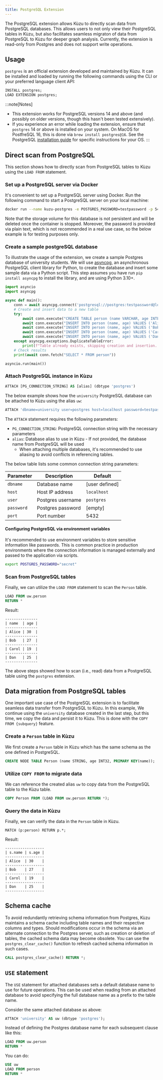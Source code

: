 ```yaml
---
title: PostgreSQL Extension
---
```


The PostgreSQL extension allows Kùzu to directly scan data from PostgreSQL databases.
This allows users to not only view their PostgreSQL tables in Kùzu, but also facilitates seamless
migraton of data from PostgreSQL to Kùzu for deeper graph analysis. Currently, the extension is read-only
from Postgres and does not support write operations.

## Usage

`postgres` is an official extension developed and maintained by Kùzu.
It can be installed and loaded by running the following commands using the CLI or your preferred language
client API:

```sql
INSTALL postgres;
LOAD EXTENSION postgres;
```

:::note[Notes]
- This extension works for PostgreSQL versions 14 and above (and possibly on older versions,
though this hasn't been tested extensively).
- If you experience an error while loading the extension, ensure that `postgres` 14 or above is installed
on your system. On MacOS for PostfreSQL 16, this is done via `brew install postgres@16`. See the PostgreSQL
[installation guide](https://www.postgresql.org/download/) for specific instructions for your OS.
:::

## Direct scan from PostgreSQL

This section shows how to directly scan from PostgreSQL tables to Kùzu using the `LOAD FROM` statement.

### Set up a PostgreSQL server via Docker

It's convenient to set up a PostgreSQL server using Docker. Run the following command to start a
PostgreSQL server on your local machine:

```sh
docker run --name kuzu-postgres -e POSTGRES_PASSWORD=testpassword -p 5432:5432 --rm postgres:latest
```

Note that the storage volume for this database is not persistent and will be deleted once the
container is stopped. Moreover, the password is provided via plain text, which is not recommended
in a real use case, so the below example is for testing purposes only.

### Create a sample postgreSQL database

To illustrate the usage of the extension, we create a sample Postgres database of university
students. We will use [asyncpg](https://magicstack.github.io/asyncpg/current/index.html),
an asynchronous PostgreSQL client library for Python, to create the database and insert some sample data
via a Python script.
This step assumes you have run `pip install asyncpg` to install the library, and are using Python 3.10+.

```py
import asyncio
import asyncpg

async def main():
    conn = await asyncpg.connect('postgresql://postgres:testpassword@localhost:5432/postgres')
    # Create and insert data to a new table
    try:
        await conn.execute("CREATE TABLE person (name VARCHAR, age INTEGER);")
        await conn.execute("INSERT INTO person (name, age) VALUES ('Alice', 30)")
        await conn.execute("INSERT INTO person (name, age) VALUES ('Bob', 27)")
        await conn.execute("INSERT INTO person (name, age) VALUES ('Carol', 19)")
        await conn.execute("INSERT INTO person (name, age) VALUES ('Dan', 25)")
    except asyncpg.exceptions.DuplicateTableError:
        print(f"Table already exists, skipping creation and insertion...")
    # Check results
    print(await conn.fetch("SELECT * FROM person"))

asyncio.run(main())
```

### Attach PostgreSQL instance in Kùzu

```sql
ATTACH [PG_CONNECTION_STRING] AS [alias] (dbtype 'postgres')
```

The below example shows how the `university` PostgreSQL database can be attached to Kùzu using
the alias `uw`:

```sql
ATTACH 'dbname=university user=postgres host=localhost password=testpassword port=5432' AS uw (dbtype 'postgres');
```

The `ATTACH` statement requires the following parameters:

- `PG_CONNECTION_STRING`: PostgreSQL connection string with the necessary parameters
- `alias`: Database alias to use in Kùzu - If not provided, the database name from PostgreSQL will be used
    - When attaching multiple databases, it's recommended to use aliasing to avoid conflicts in
referencing tables.

The below table lists some common connection string parameters:

| Parameter | Description | Default |
|-----------|-------------| ------- |
| `dbname`    | Database name | [user defined] |
| `host`      | Host IP address | `localhost` |
| `user`      | Postgres username | `postgres` |
| `password`  | Postgres password | [empty] |
| `port`      | Port number | 5432 |

#### Configuring PostgreSQL via environment variables

It's recommended to use environment variables to store sensitive information like passwords. This is
common practice in production environments where the connection information is managed externally and
passed to the application via scripts.

```sh
export POSTGRES_PASSWORD="secret"
```

### Scan from PostgreSQL tables

Finally, we can utilize the `LOAD FROM` statement to scan the `Person` table.

```sql
LOAD FROM uw.person
RETURN *
```

Result:

```
---------------
| name  | age |
---------------
| Alice | 30  |
---------------
| Bob   | 27  |
---------------
| Carol | 19  |
---------------
| Dan   | 25  |
---------------
```

The above steps showed how to scan (i.e., read) data from a PostgreSQL table using the `postgres` extension.

## Data migration from PostgreSQL tables

One important use case of the PostgreSQL extension is to facilitate seamless data transfer from PostgreSQL to Kùzu.
In this example, We continue using the `university` database created in the last step, but this time,
we copy the data and persist it to Kùzu. This is done with the `COPY FROM {subquery}` feature.

### Create a `Person` table in Kùzu

We first create a `Person` table in Kùzu which has the same schema as the one defined in PostgreSQL.

```sql
CREATE NODE TABLE Person (name STRING, age INT32, PRIMARY KEY(name));
```

### Utilize `COPY FROM` to migrate data

We can reference the created alias `uw` to copy data from the PostgreSQL table to the Kùzu table.

```sql
COPY Person FROM (LOAD FROM uw.person RETURN *);
```

### Query the data in Kùzu

Finally, we can verify the data in the `Person` table in Kùzu.

```cypher
MATCH (p:person) RETURN p.*;
```

Result:
```
------------------
| s.name | s.age |
------------------
| Alice  | 30    |
------------------
| Bob    | 27    |
------------------
| Carol  | 19    |
------------------
| Dan    | 25    |
------------------
```

## Schema cache

To avoid redundantly retrieving schema information from Postgres, Kùzu maintains a schema cache
including table names and their respective columns and types. Should modifications occur in the schema
via an alternate connection to the Postgres server, such as creation or deletion of tables, the cached
schema data may become obsolete. You can use the `postgres_clear_cache()` function to refresh cached
schema information in such cases.

```sql
CALL postgres_clear_cache() RETURN *;
```

## `USE` statement

The `USE` statement for attached databases sets a default database name to use for future operations.
This can be used when reading from an attached database to avoid specifying the full database name
as a prefix to the table name.

Consider the same attached database as above:

```sql
ATTACH 'university' AS uw (dbtype 'postgres');
```

Instead of defining the Postgres database name for each subsequent clause like this:

```sql
LOAD FROM uw.person
RETURN *
```

You can do:

```sql
USE uw
LOAD FROM person
RETURN *
```

